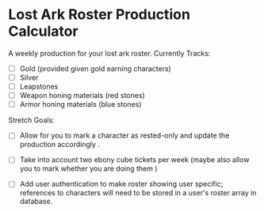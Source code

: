 # Lost Ark Roster Production Calculator 
A weekly production for your lost ark roster. 
Currently Tracks: 
- [ ] Gold (provided given gold earning characters) 
- [ ] Silver 
- [ ] Leapstones 
- [ ] Weapon honing materials (red stones) 
- [ ] Armor honing materials (blue stones)

Stretch Goals: 
- [ ] Allow for you to mark a character as rested-only and update the production accordingly .
- [ ] Take into account two ebony cube tickets per week (maybe also allow you to mark whether you are doing them ) 
- [ ] Add user authentication to make roster showing user specific; references to characters will need to be stored in a user's roster array in database. 
 
